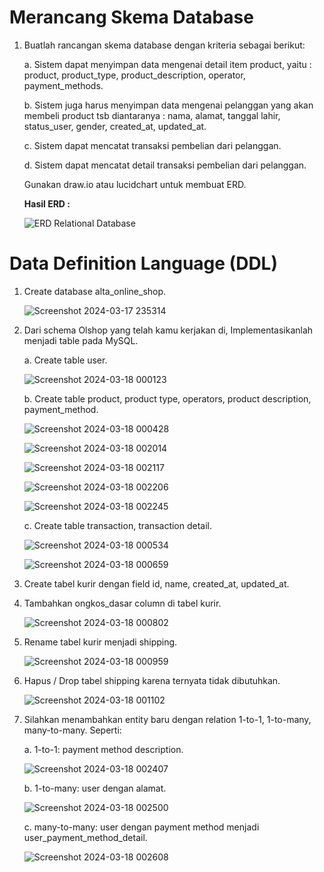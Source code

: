 # Merancang Skema Database

1. Buatlah rancangan skema database dengan kriteria sebagai berikut:

   a. Sistem dapat menyimpan data mengenai detail item product, yaitu : product, product_type, product_description, operator, payment_methods.

   b. Sistem juga harus menyimpan data mengenai pelanggan yang akan membeli product tsb diantaranya : nama, alamat, tanggal lahir, status_user, gender, created_at, updated_at.

   c. Sistem dapat mencatat transaksi pembelian dari pelanggan.

   d. Sistem dapat mencatat detail transaksi pembelian dari pelanggan.

   Gunakan draw.io atau lucidchart untuk membuat ERD.

   **Hasil ERD :**

   ![ERD Relational Database](https://github.com/putridia/de_putri-dia-lestari/assets/120665019/c1c21391-3561-42de-80dd-277c6cc7322c)

# Data Definition Language (DDL)

1. Create database alta_online_shop.

   ![Screenshot 2024-03-17 235314](https://github.com/putridia/de_putri-dia-lestari/assets/120665019/d3494ff8-fdf4-4acb-b21a-6e3bb24c4f0b)

2. Dari schema Olshop yang telah kamu kerjakan di, Implementasikanlah menjadi table pada MySQL.

   a. Create table user.

   ![Screenshot 2024-03-18 000123](https://github.com/putridia/de_putri-dia-lestari/assets/120665019/0d5ea4ad-6659-49f6-b1ef-dca7d0b4530a)

   b. Create table product, product type, operators, product description, payment_method.

   ![Screenshot 2024-03-18 000428](https://github.com/putridia/de_putri-dia-lestari/assets/120665019/1ca4d9de-faff-464b-aa6a-04ab5135843c)

   ![Screenshot 2024-03-18 002014](https://github.com/putridia/de_putri-dia-lestari/assets/120665019/a6578797-4571-4e76-a314-e421b30cd653)

   ![Screenshot 2024-03-18 002117](https://github.com/putridia/de_putri-dia-lestari/assets/120665019/a438607a-c17b-4ffe-9a5f-4ca52e1d3eb4)

   ![Screenshot 2024-03-18 002206](https://github.com/putridia/de_putri-dia-lestari/assets/120665019/3fb46a3b-5a0e-42f5-88eb-eb0ce77a851f)

   ![Screenshot 2024-03-18 002245](https://github.com/putridia/de_putri-dia-lestari/assets/120665019/b642118b-4265-486c-95a4-f8e5c7b99b60)

   c. Create table transaction, transaction detail.

   ![Screenshot 2024-03-18 000534](https://github.com/putridia/de_putri-dia-lestari/assets/120665019/292e7f22-a293-47b4-bac3-970d864b045a)

   ![Screenshot 2024-03-18 000659](https://github.com/putridia/de_putri-dia-lestari/assets/120665019/30d1c3d0-f65f-4277-bd01-7683f92ade11)

3. Create tabel kurir dengan field id, name, created_at, updated_at.

4. Tambahkan ongkos_dasar column di tabel kurir.

   ![Screenshot 2024-03-18 000802](https://github.com/putridia/de_putri-dia-lestari/assets/120665019/248cc128-9553-4989-98b4-a3d15725c15b)

5. Rename tabel kurir menjadi shipping.

   ![Screenshot 2024-03-18 000959](https://github.com/putridia/de_putri-dia-lestari/assets/120665019/e4eeba21-5fe4-4c29-abbc-a7fafa262314)

6. Hapus / Drop tabel shipping karena ternyata tidak dibutuhkan.

   ![Screenshot 2024-03-18 001102](https://github.com/putridia/de_putri-dia-lestari/assets/120665019/cd0f9533-bcc5-4087-bf37-e89130adaee0)

7. Silahkan menambahkan entity baru dengan relation 1-to-1, 1-to-many, many-to-many. Seperti:

   a. 1-to-1: payment method description.

   ![Screenshot 2024-03-18 002407](https://github.com/putridia/de_putri-dia-lestari/assets/120665019/3ee0fef1-9cd4-440f-bd01-0632649a72cc)

   b. 1-to-many: user dengan alamat.

   ![Screenshot 2024-03-18 002500](https://github.com/putridia/de_putri-dia-lestari/assets/120665019/269fef2f-4d5f-4ef3-b3c0-36778cd701e1)

   c. many-to-many: user dengan payment method menjadi user_payment_method_detail.

   ![Screenshot 2024-03-18 002608](https://github.com/putridia/de_putri-dia-lestari/assets/120665019/1af756ae-217e-4349-b103-371cbac94781)
